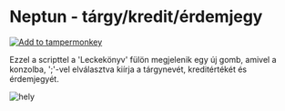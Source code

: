 # Neptun - tárgy/kredit/érdemjegy

[![Add to tampermonkey](https://img.shields.io/badge/add%20to-tampermonkey-green)](https://github.com/kovapatrik/neptun-targy-kredit-erdemjegy/raw/main/neptun_targy_kredit_erdemjegy.user.js)

Ezzel a scripttel a 'Leckekönyv' fülön megjelenik egy új gomb, amivel a konzolba, ';'-vel elválasztva kiírja a tárgynevét, kreditértékét és érdemjegyét.  

![hely](https://i.imgur.com/gJHsIt7.png)
